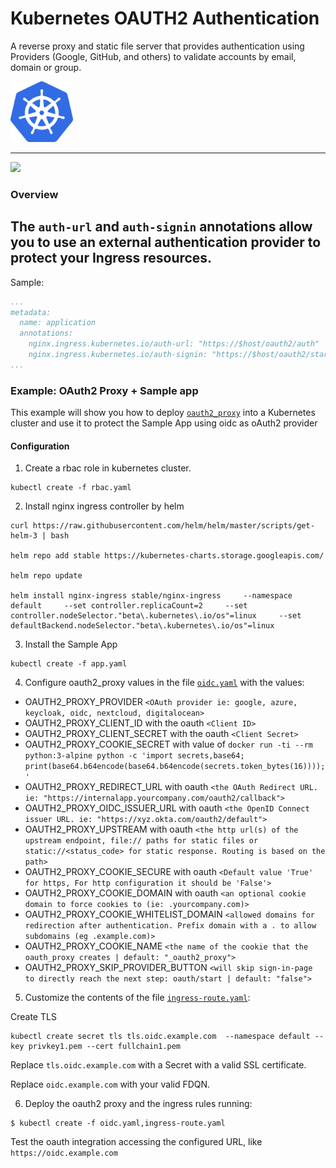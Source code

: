 # Kubernetes OAUTH2 Authentication

A reverse proxy and static file server that provides authentication using Providers (Google, GitHub, and others) to validate accounts by email, domain or group.


<img src="https://github.com/kubernetes/kubernetes/raw/master/logo/logo.png" width="100">

----

<img src="https://cloud.githubusercontent.com/assets/45028/8027702/bd040b7a-0d6a-11e5-85b9-f8d953d04f39.png">

### Overview

The `auth-url` and `auth-signin` annotations allow you to use an external
authentication provider to protect your Ingress resources.
----
Sample:

```yaml
...
metadata:
  name: application
  annotations:
    nginx.ingress.kubernetes.io/auth-url: "https://$host/oauth2/auth"
    nginx.ingress.kubernetes.io/auth-signin: "https://$host/oauth2/start?rd=$escaped_request_uri"
...
```

### Example: OAuth2 Proxy + Sample app

This example will show you how to deploy [`oauth2_proxy`](https://github.com/pusher/oauth2_proxy)
into a Kubernetes cluster and use it to protect the Sample App using oidc as oAuth2 provider

#### Configuration

1. Create a rbac role in kubernetes cluster.

```console
kubectl create -f rbac.yaml
```

2. Install nginx ingress controller by helm

```
curl https://raw.githubusercontent.com/helm/helm/master/scripts/get-helm-3 | bash

helm repo add stable https://kubernetes-charts.storage.googleapis.com/

helm repo update

helm install nginx-ingress stable/nginx-ingress     --namespace default     --set controller.replicaCount=2     --set controller.nodeSelector."beta\.kubernetes\.io/os"=linux     --set defaultBackend.nodeSelector."beta\.kubernetes\.io/os"=linux
```

3. Install the Sample App

```console
kubectl create -f app.yaml
```

4. Configure oauth2_proxy values in the file [`oidc.yaml`](https://pusher.github.io/oauth2_proxy/auth-configuration) with the values:

- OAUTH2_PROXY_PROVIDER `<OAuth provider ie: google, azure, keycloak, oidc, nextcloud, digitalocean>`
- OAUTH2_PROXY_CLIENT_ID with the oauth `<Client ID>`
- OAUTH2_PROXY_CLIENT_SECRET with the oauth `<Client Secret>`
- OAUTH2_PROXY_COOKIE_SECRET with value of `docker run -ti --rm python:3-alpine python -c 'import secrets,base64; print(base64.b64encode(base64.b64encode(secrets.token_bytes(16))));'`
- OAUTH2_PROXY_REDIRECT_URL with oauth `<the OAuth Redirect URL. ie: "https://internalapp.yourcompany.com/oauth2/callback">`
- OAUTH2_PROXY_OIDC_ISSUER_URL with oauth `<the OpenID Connect issuer URL. ie: "https://xyz.okta.com/oauth2/default">`
- OAUTH2_PROXY_UPSTREAM with oauth `<the http url(s) of the upstream endpoint, file:// paths for static files or static://<status_code> for static response. Routing is based on the path>`
- OAUTH2_PROXY_COOKIE_SECURE with oauth `<Default value 'True' for https, For http configuration it should be 'False'>`
- OAUTH2_PROXY_COOKIE_DOMAIN with oauth `<an optional cookie domain to force cookies to (ie: .yourcompany.com)>`
- OAUTH2_PROXY_COOKIE_WHITELIST_DOMAIN `<allowed domains for redirection after authentication. Prefix domain with a . to allow subdomains (eg .example.com)>`
- OAUTH2_PROXY_COOKIE_NAME `<the name of the cookie that the oauth_proxy creates | default: "_oauth2_proxy">`
- OAUTH2_PROXY_SKIP_PROVIDER_BUTTON `<will skip sign-in-page to directly reach the next step: oauth/start | default: "false">`

5. Customize the contents of the file [`ingress-route.yaml`](https://raw.githubusercontent.com/gehlotanish/oauth2-proxy/master/ingress-route.yml):

Create TLS

```console
kubectl create secret tls tls.oidc.example.com  --namespace default --key privkey1.pem --cert fullchain1.pem
```

Replace `tls.oidc.example.com` with a Secret with a valid SSL certificate.

Replace `oidc.example.com` with your valid FDQN.  


6. Deploy the oauth2 proxy and the ingress rules running:

```console
$ kubectl create -f oidc.yaml,ingress-route.yaml
```

Test the oauth integration accessing the configured URL, like `https://oidc.example.com`
